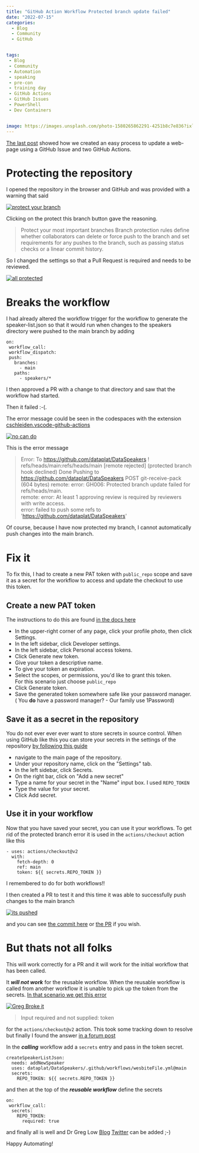 ```yaml
---
title: "GitHub Action Workflow Protected branch update failed"
date: "2022-07-15" 
categories:
  - Blog
  - Community
  - GitHub


tags:
 - Blog
 - Community
 - Automation
 - speaking
 - pre-con
 - training day
 - GitHub Actions
 - GitHub Issues
 - PowerShell
 - Dev Containers


image: https://images.unsplash.com/photo-1580265862291-4251b8c7e836?ixlib=rb-1.2.1&ixid=MnwxMjA3fDB8MHxwaG90by1wYWdlfHx8fGVufDB8fHx8&auto=format&fit=crop&w=1740&q=80 
---
```


[The last post](/blog/community/dev%20containers/powershell/github/Creating-A-Training-Day-Speakers-List-With-GitHub-Actions-From-A-GitHub-Issue/) showed how we created an easy process to update a web-page using a GitHub Issue and two GitHub Actions.

# Protecting the repository

I opened the repository in the browser and GitHub and was provided with a warning that said

[![protect your branch](/assets/uploads/2022/07/protectbranch.png)](/assets/uploads/2022/07/protectbranch.png)

Clicking on the protect this branch button gave the reasoning.

>Protect your most important branches
Branch protection rules define whether collaborators can delete or force push to the branch and set requirements for any pushes to the branch, such as passing status checks or a linear commit history.

So I changed the settings so that a Pull Request is required and needs to be reviewed.

[![all protected](/assets/uploads/2022/07/branchprotected.png)](/assets/uploads/2022/07/branchprotected.png)

# Breaks the workflow

I had already altered the workflow trigger for the workflow to generate the speaker-list.json so that it would run when changes to the speakers directory were pushed to the main branch by adding

````
on: 
 workflow_call:
 workflow_dispatch:
 push:
   branches:
     - main
   paths:
     - speakers/*
````

I then approved a PR with a change to that directory and saw that the workflow had started.  

Then it failed :-(.

The error message could be seen in the codespaces with the extension [cschleiden.vscode-github-actions](https://marketplace.visualstudio.com/items?itemName=cschleiden.vscode-github-actions)  


[![no can do](/assets/uploads/2022/07/pushdenied.png)](/assets/uploads/2022/07/pushdenied.png)

This is the error message

>Error: To https://github.com/dataplat/DataSpeakers
!	refs/heads/main:refs/heads/main	[remote rejected] (protected branch hook declined)
Done
Pushing to https://github.com/dataplat/DataSpeakers
POST git-receive-pack (604 bytes)
remote: error: GH006: Protected branch update failed for refs/heads/main.        
remote: error: At least 1 approving review is required by reviewers with write access.        
error: failed to push some refs to 'https://github.com/dataplat/DataSpeakers'

Of course, because I have now protected my branch, I cannot automatically push changes into the main branch.

# Fix it

To fix this, I had to create a new PAT token with `public_repo` scope and save it as a secret for the workflow to access and update the checkout to use this token.

## Create a new PAT token

The instructions to do this are found [in the docs here](https://docs.github.com/en/enterprise-server@3.4/authentication/keeping-your-account-and-data-secure/creating-a-personal-access-token)

- In the upper-right corner of any page, click your profile photo, then click Settings.
- In the left sidebar, click Developer settings.
- In the left sidebar, click Personal access tokens.
- Click Generate new token.
- Give your token a descriptive name.
- To give your token an expiration.
- Select the scopes, or permissions, you'd like to grant this token.   
For this scenario just choose `public_repo`
- Click Generate token.
- Save the generated token somewhere safe like your password manager. ( You **do** have a password manager? - Our family use 1Password)

## Save it as a secret in the repository

You do not ever ever ever want to store secrets in source control. When using GitHub like this you can store your secrets in the settings of the repository [by following this guide](https://github.com/Azure/actions-workflow-samples/blob/master/assets/create-secrets-for-GitHub-workflows.md) 


- navigate to the main page of the repository.
- Under your repository name, click on the "Settings" tab.
- In the left sidebar, click Secrets.
- On the right bar, click on "Add a new secret" 
- Type a name for your secret in the "Name" input box. I used `REPO_TOKEN`
- Type the value for your secret.
- Click Add secret.

## Use it in your workflow

Now that you have saved your secret, you can use it your workflows. To get rid of the protected branch error it is used in the `actions/checkout` action like this

````
- uses: actions/checkout@v2
  with:
    fetch-depth: 0
    ref: main
    token: ${{ secrets.REPO_TOKEN }}
````

I remembered to do for both workflows!!

I then created a PR to test it and this time it was able to successfully push changes to the main branch

[![its pushed](/assets/uploads/2022/07/pushcompleted.png)](/assets/uploads/2022/07/pushcompleted.png)

and you can see [the commit here](https://github.com/dataplat/DataSpeakers/commit/80d585ff1de15db22744ad5e7295294260b8fc98) or [the PR](https://github.com/dataplat/DataSpeakers/commit/7046d51de7b1d9e9b9f188879a4981a76f35c3c4) if you wish.

# But thats not all folks

This will work correctly for a PR and it will work for the initial workflow that has been called.  

It ***will not work*** for the reusable workflow. When the reusable workflow is called from another workflow it is unable to pick up the token from the secrets. [In that scenario we get this error](https://github.com/dataplat/DataSpeakers/actions/runs/2659979920)

[![Greg Broke it](/assets/uploads/2022/07/gregbrokeit.png)](/assets/uploads/2022/07/gregbrokeit.png)

> Input required and not supplied: token

for the `actions/checkout@v2` action. This took some tracking down to resolve but finally I found the answer [in a forum post](https://github.community/t/reusable-workflows-secrets-and-environments/203695/18?u=sqldbawithabeard)  

In the ***calling*** workflow add a `secrets` entry and pass in the token secret.

````
createSpeakerListJson:
  needs: addNewSpeaker
  uses: dataplat/DataSpeakers/.github/workflows/wesbiteFile.yml@main
  secrets:
    REPO_TOKEN: ${{ secrets.REPO_TOKEN }}
````

and then at the top of the ***reusable workflow*** define the secrets

````
on: 
 workflow_call:
  secrets:
    REPO_TOKEN: 
      required: true
````
and finally all is well and Dr Greg Low [Blog](https://blog.greglow.com/) [Twitter](https://twitter.com/greglow) can be added ;-)

Happy Automating!

